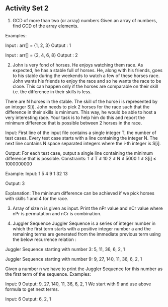 ## Activity Set 2

 1. GCD of more than two (or array) numbers
Given an array of numbers, find GCD of the array elements.

Examples:

Input  : arr[] = {1, 2, 3}
Output : 1

Input  : arr[] = {2, 4, 6, 8}
Output : 2
 
 2. John is very fond of horses. He enjoys watching them race. As expected, he has a stable full of horses. He, along with his friends, goes to his stable during the weekends to watch a few of these horses race. John wants his friends to enjoy the race and so he wants the race to be close. This can happen only if the horses are comparable on their skill i.e. the difference in their skills is less.

There are N horses in the stable. The skill of the horse i is represented by an integer S[i]. John needs to pick 2 horses for the race such that the difference in their skills is minimum. This way, he would be able to host a very interesting race. Your task is to help him do this and report the minimum difference that is possible between 2 horses in the race.

Input:
First line of the input file contains a single integer T, the number of test cases.
Every test case starts with a line containing the integer N.
The next line contains N space separated integers where the i-th integer is S[i].

Output:
For each test case, output a single line containing the minimum difference that is possible.
Constraints:
1 ≤ T ≤ 10
2 ≤ N ≤ 5000
1 ≤ S[i] ≤ 1000000000

Example:
Input:
1
5
4 9 1 32 13

Output:
3

Explanation:
 The minimum difference can be achieved if we pick horses with skills 1 and 4 for the race.

3.  Array of size n is given as input.
Print the nPr value and nCr value where nPr is permutation and nCr is combination.


4. Juggler Sequence
Juggler Sequence is a series of integer number in which the first term starts with a positive integer number a and the remaining terms are generated from the immediate previous term using the below recurrence relation :
 
Juggler Sequence starting with number 3:
5, 11, 36, 6, 2, 1

Juggler Sequence starting with number 9:
9, 27, 140, 11, 36, 6, 2, 1

Given a number n we have to print the Juggler Sequence for this number as the first term of the sequence.
Examples:

Input: 9
Output: 9, 27, 140, 11, 36, 6, 2, 1
We start with 9 and use above formula to get
next terms.

Input: 6
Output: 6, 2, 1
